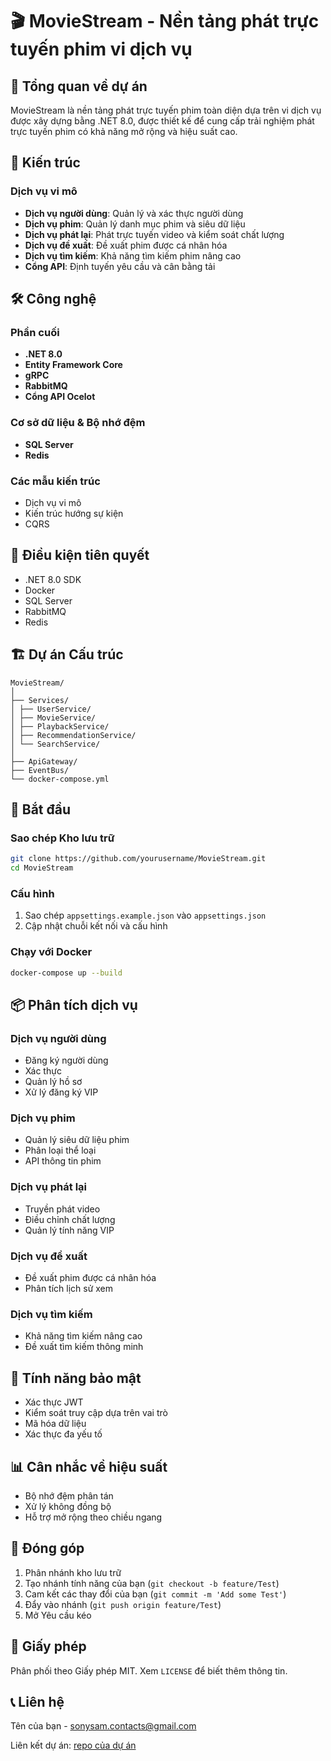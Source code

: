 # 🎬 MovieStream - Nền tảng phát trực tuyến phim vi dịch vụ

## 📝 Tổng quan về dự án

MovieStream là nền tảng phát trực tuyến phim toàn diện dựa trên vi dịch vụ được xây dựng bằng .NET 8.0, được thiết kế để cung cấp trải nghiệm phát trực tuyến phim có khả năng mở rộng và hiệu suất cao.

## 🚀 Kiến trúc

### Dịch vụ vi mô
- **Dịch vụ người dùng**: Quản lý và xác thực người dùng
- **Dịch vụ phim**: Quản lý danh mục phim và siêu dữ liệu
- **Dịch vụ phát lại**: Phát trực tuyến video và kiểm soát chất lượng
- **Dịch vụ đề xuất**: Đề xuất phim được cá nhân hóa
- **Dịch vụ tìm kiếm**: Khả năng tìm kiếm phim nâng cao
- **Cổng API**: Định tuyến yêu cầu và cân bằng tải

## 🛠 Công nghệ

### Phần cuối
- **.NET 8.0**
- **Entity Framework Core**
- **gRPC**
- **RabbitMQ**
- **Cổng API Ocelot**

### Cơ sở dữ liệu & Bộ nhớ đệm
- **SQL Server**
- **Redis**

### Các mẫu kiến ​​trúc
- Dịch vụ vi mô
- Kiến trúc hướng sự kiện
- CQRS

## 🔧 Điều kiện tiên quyết

- .NET 8.0 SDK
- Docker
- SQL Server
- RabbitMQ
- Redis

## 🏗 Dự án Cấu trúc

```
MovieStream/
│
├── Services/
│ ├── UserService/
│ ├── MovieService/
│ ├── PlaybackService/
│ ├── RecommendationService/
│ └── SearchService/
│
├── ApiGateway/
├── EventBus/
└── docker-compose.yml
```

## 🚀 Bắt đầu

### Sao chép Kho lưu trữ
```bash
git clone https://github.com/yourusername/MovieStream.git
cd MovieStream
```

### Cấu hình
1. Sao chép `appsettings.example.json` vào `appsettings.json`
2. Cập nhật chuỗi kết nối và cấu hình

### Chạy với Docker
```bash
docker-compose up --build
```

## 📦 Phân tích dịch vụ

### Dịch vụ người dùng
- Đăng ký người dùng
- Xác thực
- Quản lý hồ sơ
- Xử lý đăng ký VIP

### Dịch vụ phim
- Quản lý siêu dữ liệu phim
- Phân loại thể loại
- API thông tin phim

### Dịch vụ phát lại
- Truyền phát video
- Điều chỉnh chất lượng
- Quản lý tính năng VIP

### Dịch vụ đề xuất
- Đề xuất phim được cá nhân hóa
- Phân tích lịch sử xem

### Dịch vụ tìm kiếm
- Khả năng tìm kiếm nâng cao
- Đề xuất tìm kiếm thông minh

## 🔐 Tính năng bảo mật
- Xác thực JWT
- Kiểm soát truy cập dựa trên vai trò
- Mã hóa dữ liệu
- Xác thực đa yếu tố

## 📊 Cân nhắc về hiệu suất
- Bộ nhớ đệm phân tán
- Xử lý không đồng bộ
- Hỗ trợ mở rộng theo chiều ngang

## 🤝 Đóng góp

1. Phân nhánh kho lưu trữ
2. Tạo nhánh tính năng của bạn (`git checkout -b feature/Test`)
3. Cam kết các thay đổi của bạn (`git commit -m 'Add some Test'`)
4. Đẩy vào nhánh (`git push origin feature/Test`)
5. Mở Yêu cầu kéo

## 📄 Giấy phép

Phân phối theo Giấy phép MIT. Xem `LICENSE` để biết thêm thông tin.

## 📞 Liên hệ

Tên của bạn - sonysam.contacts@gmail.com

Liên kết dự án: [repo của dự án](https://github.com/CoderSaiya/BE_MovieStream)
